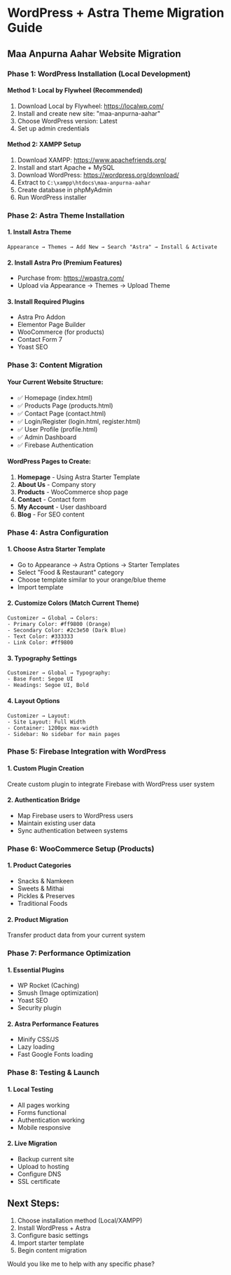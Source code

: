 # WordPress + Astra Theme Migration Guide
## Maa Anpurna Aahar Website Migration

### Phase 1: WordPress Installation (Local Development)

#### Method 1: Local by Flywheel (Recommended)
1. Download Local by Flywheel: https://localwp.com/
2. Install and create new site: "maa-anpurna-aahar"
3. Choose WordPress version: Latest
4. Set up admin credentials

#### Method 2: XAMPP Setup
1. Download XAMPP: https://www.apachefriends.org/
2. Install and start Apache + MySQL
3. Download WordPress: https://wordpress.org/download/
4. Extract to `C:\xampp\htdocs\maa-anpurna-aahar`
5. Create database in phpMyAdmin
6. Run WordPress installer

### Phase 2: Astra Theme Installation

#### 1. Install Astra Theme
```
Appearance → Themes → Add New → Search "Astra" → Install & Activate
```

#### 2. Install Astra Pro (Premium Features)
- Purchase from: https://wpastra.com/
- Upload via Appearance → Themes → Upload Theme

#### 3. Install Required Plugins
- Astra Pro Addon
- Elementor Page Builder
- WooCommerce (for products)
- Contact Form 7
- Yoast SEO

### Phase 3: Content Migration

#### Your Current Website Structure:
- ✅ Homepage (index.html)
- ✅ Products Page (products.html) 
- ✅ Contact Page (contact.html)
- ✅ Login/Register (login.html, register.html)
- ✅ User Profile (profile.html)
- ✅ Admin Dashboard
- ✅ Firebase Authentication

#### WordPress Pages to Create:
1. **Homepage** - Using Astra Starter Template
2. **About Us** - Company story
3. **Products** - WooCommerce shop page
4. **Contact** - Contact form
5. **My Account** - User dashboard
6. **Blog** - For SEO content

### Phase 4: Astra Configuration

#### 1. Choose Astra Starter Template
- Go to Appearance → Astra Options → Starter Templates
- Select "Food & Restaurant" category
- Choose template similar to your orange/blue theme
- Import template

#### 2. Customize Colors (Match Current Theme)
```
Customizer → Global → Colors:
- Primary Color: #ff9800 (Orange)
- Secondary Color: #2c3e50 (Dark Blue)
- Text Color: #333333
- Link Color: #ff9800
```

#### 3. Typography Settings
```
Customizer → Global → Typography:
- Base Font: Segoe UI
- Headings: Segoe UI, Bold
```

#### 4. Layout Options
```
Customizer → Layout:
- Site Layout: Full Width
- Container: 1200px max-width
- Sidebar: No sidebar for main pages
```

### Phase 5: Firebase Integration with WordPress

#### 1. Custom Plugin Creation
Create custom plugin to integrate Firebase with WordPress user system

#### 2. Authentication Bridge
- Map Firebase users to WordPress users
- Maintain existing user data
- Sync authentication between systems

### Phase 6: WooCommerce Setup (Products)

#### 1. Product Categories
- Snacks & Namkeen
- Sweets & Mithai
- Pickles & Preserves
- Traditional Foods

#### 2. Product Migration
Transfer product data from your current system

### Phase 7: Performance Optimization

#### 1. Essential Plugins
- WP Rocket (Caching)
- Smush (Image optimization)
- Yoast SEO
- Security plugin

#### 2. Astra Performance Features
- Minify CSS/JS
- Lazy loading
- Fast Google Fonts loading

### Phase 8: Testing & Launch

#### 1. Local Testing
- All pages working
- Forms functional
- Authentication working
- Mobile responsive

#### 2. Live Migration
- Backup current site
- Upload to hosting
- Configure DNS
- SSL certificate

## Next Steps:
1. Choose installation method (Local/XAMPP)
2. Install WordPress + Astra
3. Configure basic settings
4. Import starter template
5. Begin content migration

Would you like me to help with any specific phase?